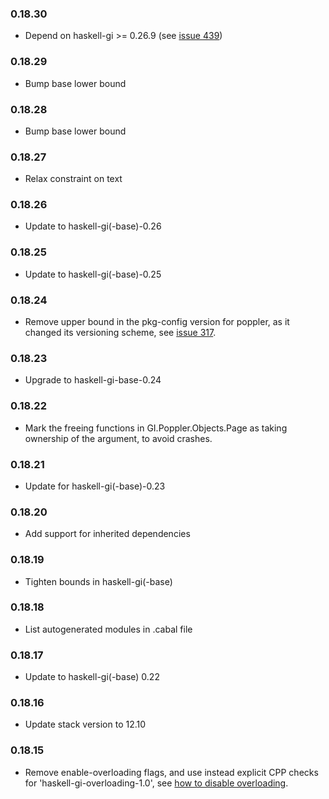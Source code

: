 ### 0.18.30

+ Depend on haskell-gi >= 0.26.9 (see [issue 439](https://github.com/haskell-gi/haskell-gi/issues/439))

### 0.18.29

+ Bump base lower bound

### 0.18.28

+ Bump base lower bound

### 0.18.27

+ Relax constraint on text

### 0.18.26

+ Update to haskell-gi(-base)-0.26

### 0.18.25

+ Update to haskell-gi(-base)-0.25

### 0.18.24

+ Remove upper bound in the pkg-config version for poppler, as it changed its versioning scheme, see [issue 317](https://github.com/haskell-gi/haskell-gi/issues/317).

### 0.18.23

+ Upgrade to haskell-gi-base-0.24

### 0.18.22

+ Mark the freeing functions in GI.Poppler.Objects.Page as taking ownership of the argument, to avoid crashes.

### 0.18.21

+ Update for haskell-gi(-base)-0.23

### 0.18.20

+ Add support for inherited dependencies

### 0.18.19

+ Tighten bounds in haskell-gi(-base)

### 0.18.18

+ List autogenerated modules in .cabal file

### 0.18.17

+ Update to haskell-gi(-base) 0.22

### 0.18.16

+ Update stack version to 12.10

### 0.18.15

+ Remove enable-overloading flags, and use instead explicit CPP checks for 'haskell-gi-overloading-1.0', see [how to disable overloading](https://github.com/haskell-gi/haskell-gi/wiki/Overloading\#disabling-overloading).


